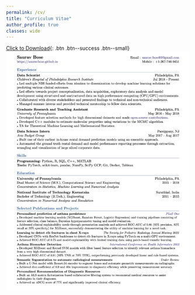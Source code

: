 ```yaml
---
permalink: /cv/
title: "Curriculum Vitae"
author_profile: true
classes: wide
---
```

[Click to Download](/pdfs/Resume.pdf){: .btn .btn--success .btn--small}
<img src="/images/Resume.jpg" alt="Resume">

